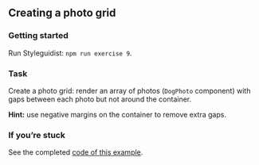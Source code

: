 ## Creating a photo grid

### Getting started

Run Styleguidist: `npm run exercise 9`.

### Task

Create a photo grid: render an array of photos (`DogPhoto` component) with gaps between each photo but not around the container.

**Hint:** use negative margins on the container to remove extra gaps.

### If you’re stuck

See the completed [code of this example](../../components/app/Dogs.js).
